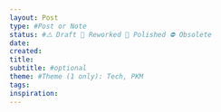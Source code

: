 ```yaml
---
layout: Post
type: #Post or Note
status: #⚠️ Draft 🔧 Reworked 💎 Polished ⛔️ Obsolete
date: 
created: 
title: 
subtitle: #optional
theme: #Theme (1 only): Tech, PKM
tags: 
inspiration: 
---
```

